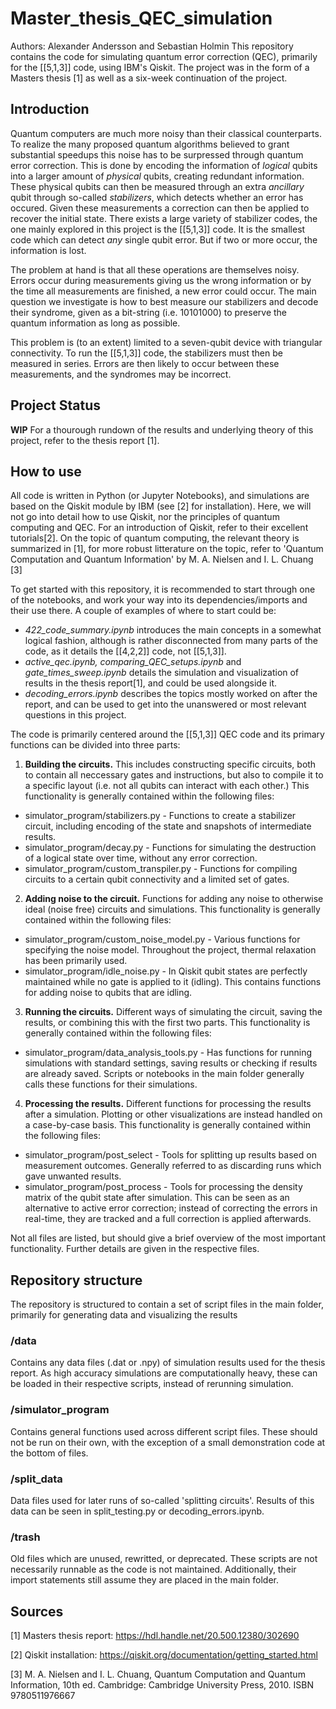 # Master_thesis_QEC_simulation
Authors: Alexander Andersson and Sebastian Holmin
This repository contains the code for simulating quantum error correction (QEC), primarily for the [[5,1,3]] code, using IBM's Qiskit.
The project was in the form of a Masters thesis [1] as well as a six-week continuation of the project.

## Introduction
Quantum computers are much more noisy than their classical counterparts. To realize the many proposed quantum algorithms believed to grant substantial speedups this noise has to be surpressed through quantum error correction. This is done by encoding the information of *logical* qubits into a larger amount of *physical* qubits, creating redundant information. 
These physical qubits can then be measured through an extra *ancillary* qubit through so-called *stabilizers*, which detects whether an error has occured.
Given these measurements a correction can then be applied to recover the initial state.
There exists a large variety of stabilizer codes, the one mainly explored in this project is the [[5,1,3]] code.
It is the smallest code which can detect *any* single qubit error. But if two or more occur, the information is lost.

The problem at hand is that all these operations are themselves noisy.
Errors occur during measurements giving us the wrong information or by the time all measurements are finished, a new error could occur.
The main question we investigate is how to best measure our stabilizers and decode their syndrome, given as a bit-string (i.e. 10101000) to preserve the quantum information as long as possible.

This problem is (to an extent) limited to a seven-qubit device with triangular connectivity. 
To run the [[5,1,3]] code, the stabilizers must then be measured in series. Errors are then likely to occur between these measurements, and the syndromes may be incorrect.


## Project Status
**WIP**
For a thourough rundown of the results and underlying theory of this project, refer to the thesis report [1]. 


## How to use
All code is written in Python (or Jupyter Notebooks), and simulations are based on the Qiskit module by IBM (see [2] for installation). 
Here, we will not go into detail how to use Qiskit, nor the principles of quantum computing and QEC.
For an introduction of Qiskit, refer to their excellent tutorials[2].
On the topic of quantum computing, the relevant theory is summarized in [1], for more robust litterature on the topic, refer to 'Quantum Computation and Quantum Information' by M. A. Nielsen and I. L. Chuang [3]

To get started with this repository, it is recommended to start through one of the notebooks, and work your way into its dependencies/imports and their use there.
A couple of examples of where to start could be:
- *422_code_summary.ipynb* introduces the main concepts in a somewhat logical fashion, although is rather disconnected from many parts of the code, as it details the [[4,2,2]] code, not [[5,1,3]].
- *active_qec.ipynb, comparing_QEC_setups.ipynb* and *gate_times_sweep.ipynb* details the simulation and visualization of results in the thesis report[1], and could be used alongside it.
- *decoding_errors.ipynb* describes the topics mostly worked on after the report, and can be used to get into the unanswered or most relevant questions in this project.

The code is primarily centered around the [[5,1,3]] QEC code and its primary functions can be divided into three parts:
1. **Building the circuits.** This includes constructing specific circuits, both to contain all neccessary gates and instructions, but also to compile it to a specific layout 
(i.e. not all qubits can interact with each other.)
This functionality is generally contained within the following files:
* simulator_program/stabilizers.py - Functions to create a stabilizer circuit, including encoding of the state and snapshots of intermediate results.
* simulator_program/decay.py - Functions for simulating the destruction of a logical state over time, without any error correction.
* simulator_program/custom_transpiler.py - Functions for compiling circuits to a certain qubit connectivity and a limited set of gates. 
2. **Adding noise to the circuit.** Functions for adding any noise to otherwise ideal (noise free) circuits and simulations.
This functionality is generally contained within the following files:
* simulator_program/custom_noise_model.py - Various functions for specifying the noise model. Throughout the project, thermal relaxation has been primarily used.
* simulator_program/idle_noise.py - In Qiskit qubit states are perfectly maintained while no gate is applied to it (idling). This contains functions for adding noise to qubits that are idling. 
3. **Running the circuits.** Different ways of simulating the circuit, saving the results, or combining this with the first two parts.
This functionality is generally contained within the following files:
* simulator_program/data_analysis_tools.py - Has functions for running simulations with standard settings, saving results or checking if results are already saved.
Scripts or notebooks in the main folder generally calls these functions for their simulations.
4. **Processing the results.** Different functions for processing the results after a simulation. Plotting or other visualizations are instead handled on a case-by-case basis.
This functionality is generally contained within the following files:
* simulator_program/post_select - Tools for splitting up results based on measurement outcomes. Generally referred to as discarding runs which gave unwanted results.
* simulator_program/post_process - Tools for processing the density matrix of the qubit state after simulation. This can be seen as an alternative to active error correction;
instead of correcting the errors in real-time, they are tracked and a full correction is applied afterwards.

Not all files are listed, but should give a brief overview of the most important functionality. Further details are given in the respective files.

## Repository structure
The repository is structured to contain a set of script files in the main folder, primarily for generating data and visualizing the results

### /data
Contains any data files (.dat or .npy) of simulation results used for the thesis report. As high accuracy simulations are computationally heavy, these can be loaded in their respective scripts, instead of rerunning simulation.

### /simulator_program
Contains general functions used across different script files. These should not be run on their own, with the exception of a small demonstration code at the bottom of files.

### /split_data
Data files used for later runs of so-called 'splitting circuits'. Results of this data can be seen in split_testing.py or decoding_errors.ipynb.

### /trash
Old files which are unused, rewritted, or deprecated. These scripts are not necessarily runnable as the code is not maintained. Additionally, their import statements still assume they are placed in the main folder.

## Sources
[1] Masters thesis report: https://hdl.handle.net/20.500.12380/302690

[2] Qiskit installation: https://qiskit.org/documentation/getting_started.html

[3] M. A. Nielsen and I. L. Chuang, Quantum Computation and Quantum Information, 10th ed. Cambridge: Cambridge University Press, 2010. ISBN 9780511976667
